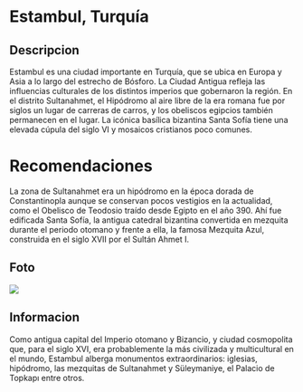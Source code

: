 # Estambul, Turquía

## Descripcion
Estambul es una ciudad importante en Turquía, que se ubica en Europa y Asia a lo largo del estrecho de Bósforo. La Ciudad Antigua refleja las influencias culturales de los distintos imperios que gobernaron la región. En el distrito Sultanahmet, el Hipódromo al aire libre de la era romana fue por siglos un lugar de carreras de carros, y los obeliscos egipcios también permanecen en el lugar. La icónica basílica bizantina Santa Sofía tiene una elevada cúpula del siglo VI y mosaicos cristianos poco comunes.

# Recomendaciones
La zona de Sultanahmet era un hipódromo en la época dorada de Constantinopla aunque se conservan pocos vestigios en la actualidad, como el Obelisco de Teodosio traído desde Egipto en el año 390. Ahí fue edificada Santa Sofía, la antigua catedral bizantina convertida en mezquita durante el periodo otomano y frente a ella, la famosa Mezquita Azul, construida en el siglo XVII por el Sultán Ahmet I.

## Foto
![](https://www.capilclinic.es/blog/wp-content/uploads/2016/11/mezquita-azul.jpg)

## Informacion
Como antigua capital del Imperio otomano y Bizancio, y ciudad cosmopolita que, para el siglo XVI, era probablemente la más civilizada y multicultural en el mundo, Estambul alberga monumentos extraordinarios: iglesias, hipódromo, las mezquitas de Sultanahmet y Süleymaniye, el Palacio de Topkapı entre otros.